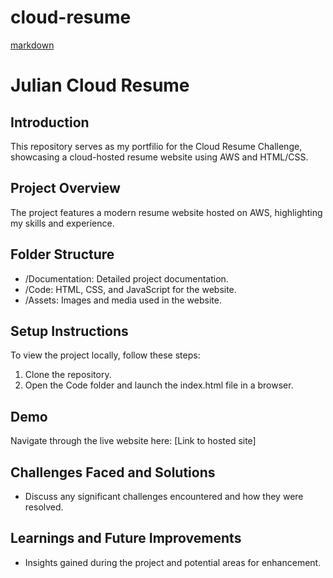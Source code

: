 # cloud-resume

[markdown](https://www.markdownguide.org/cheat-sheet/)

# Julian Cloud Resume

## Introduction
This repository serves as my portfilio for the Cloud Resume Challenge, showcasing a cloud-hosted resume website using AWS and HTML/CSS.

## Project Overview
The project features a modern resume website hosted on AWS, highlighting my skills and experience.

## Folder Structure
- /Documentation: Detailed project documentation.
- /Code: HTML, CSS, and JavaScript for the website.
- /Assets: Images and media used in the website.

## Setup Instructions
To view the project locally, follow these steps:
1. Clone the repository.
2. Open the Code folder and launch the index.html file in a browser.

## Demo
Navigate through the live website here: [Link to hosted site]

## Challenges Faced and Solutions
- Discuss any significant challenges encountered and how they were resolved.

## Learnings and Future Improvements
- Insights gained during the project and potential areas for enhancement.
